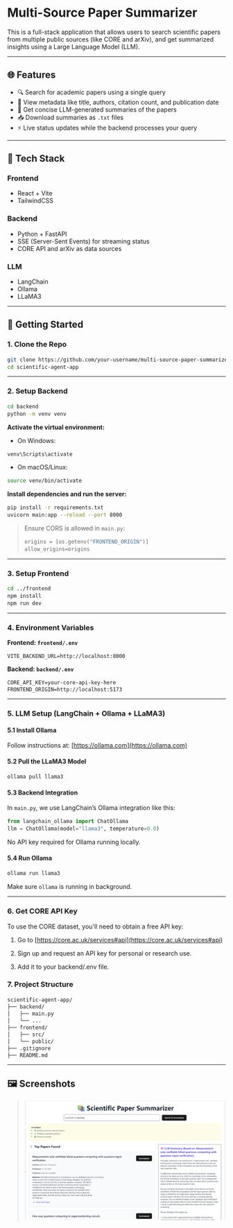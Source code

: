 # Multi-Source Paper Summarizer

This is a full-stack application that allows users to search scientific papers from multiple public sources (like CORE and arXiv), and get summarized insights using a Large Language Model (LLM).

---

## 🌐 Features

- 🔍 Search for academic papers using a single query
- 📄 View metadata like title, authors, citation count, and publication date
- 🧠 Get concise LLM-generated summaries of the papers
- 📥 Download summaries as `.txt` files
- ⚡ Live status updates while the backend processes your query

---

## 🧩 Tech Stack

### Frontend
- React + Vite
- TailwindCSS

### Backend
- Python + FastAPI
- SSE (Server-Sent Events) for streaming status
- CORE API and arXiv as data sources

### LLM 
- LangChain
- Ollama
- LLaMA3

---

## 🚀 Getting Started

### 1. Clone the Repo

```bash
git clone https://github.com/your-username/multi-source-paper-summarizer.git
cd scientific-agent-app
```

---

### 2. Setup Backend

```bash
cd backend
python -m venv venv
```

**Activate the virtual environment:**

- On Windows:

```bash
venv\Scripts\activate
```

- On macOS/Linux:

```bash
source venv/bin/activate
```

**Install dependencies and run the server:**

```bash
pip install -r requirements.txt
uvicorn main:app --reload --port 8000
```

> Ensure CORS is allowed in `main.py`:
> ```python
> origins = [os.getenv("FRONTEND_ORIGIN")]
> allow_origins=origins
> ```

---

### 3. Setup Frontend

```bash
cd ../frontend
npm install
npm run dev
```

---

### 4. Environment Variables

**Frontend: `frontend/.env`**

```env
VITE_BACKEND_URL=http://localhost:8000
```

**Backend: `backend/.env`**

```env
CORE_API_KEY=your-core-api-key-here
FRONTEND_ORIGIN=http://localhost:5173
```

---

### 5. LLM Setup (LangChain + Ollama + LLaMA3)

#### 5.1 Install Ollama

Follow instructions at: [https://ollama.com](https://ollama.com)

#### 5.2 Pull the LLaMA3 Model

```bash
ollama pull llama3
```

#### 5.3 Backend Integration

In `main.py`, we use LangChain’s Ollama integration like this:

```python
from langchain_ollama import ChatOllama
llm = ChatOllama(model="llama3", temperature=0.0)
```

No API key required for Ollama running locally.

#### 5.4 Run Ollama

```bash
ollama run llama3
```

Make sure `ollama` is running in background.

---

### 6. Get CORE API Key

To use the CORE dataset, you'll need to obtain a free API key:

1. Go to [https://core.ac.uk/services#api](https://core.ac.uk/services#api)

2. Sign up and request an API key for personal or research use.

3. Add it to your backend/.env file.

### 7. Project Structure

```
scientific-agent-app/
├── backend/
│   ├── main.py
│   └── ...
├── frontend/
│   ├── src/
│   └── public/
├── .gitignore
├── README.md
```

---

## 🖼️ Screenshots

> ![alt text](image.png)
